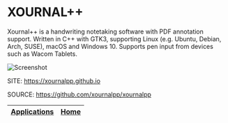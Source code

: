 # XOURNAL++

 Xournal++ is a handwriting notetaking software with PDF annotation 
 support. Written in C++ with GTK3, supporting Linux (e.g. Ubuntu, 
 Debian, Arch, SUSE), macOS and Windows 10. Supports pen input from 
 devices such as Wacom Tablets. 
 
 ![Screenshot](https://upload.wikimedia.org/wikipedia/commons/e/ea/Xournal.png)
 
 SITE: https://xournalpp.github.io

 SOURCE: https://github.com/xournalpp/xournalpp

 | [Applications](https://portable-linux-apps.github.io/apps.html) | [Home](https://portable-linux-apps.github.io)
 | --- | --- |
